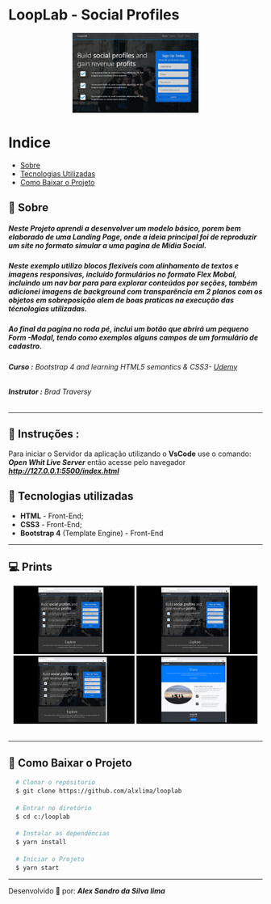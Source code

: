 # LoopLab - Social Profiles

<div align="center">
<!-- <img src="https://github.com//Proffy/blob/master/nlw2.svg" width="250px" height="auto"> -->
<img src="prints/logo.png" width="250px" height="auto">
</div>

# Indice
- [Sobre](#-Sobre)
- [Tecnologias Utilizadas](#-Tecnologias-Utilizadas)
- [Como Baixar o Projeto](#-Como-Baixar-o-Projeto)

## 🔖 Sobre

  #####   Neste Projeto aprendi a desenvolver um modelo básico, porem bem elaborado de uma **Landing Page**, onde a ideia principal foi de reproduzir um site no formato simular a uma pagina de **Mídia Social**.
  ##### Neste exemplo utilizo blocos flexíveis com alinhamento de textos e imagens responsivas, incluído formulários no formato **Flex Mobal**, incluindo um nav bar para para explorar conteúdos por seções, também adicionei imagens de background com transparência em 2 planos com os objetos em sobreposição alem de boas praticas na execução das técnologias utilizadas.
  #####   Ao final da pagina no roda pé, inclui um botão que abrirá um pequeno **Form -Modal**, tendo como exemplos alguns campos de um formulário de cadastro.


###### **Curso :**  Bootstrap 4 and learning HTML5 semantics & CSS3- [Udemy](https://Udemy.com.br)
###### **Instrutor :** Brad Traversy
---

## 📌 Instruções : 
Para iniciar o Servidor da aplicação utilizando o **VsCode** use o comando: **_Open Whit Live Server_** então acesse pelo navegador **_http://127.0.0.1:5500/index.html_** 


## 🚀 **Tecnologias utilizadas**
- **HTML** - Front-End;
- **CSS3** - Front-End;
- **Bootstrap 4** (Template Engine) - Front-End

---

## 💻 **Prints**

<div align="center">
<img src="prints/00.gif" width="240px" height="auto">
<img src="prints/01.gif" width="240px" height="auto">
<img src="prints/02.gif" width="240px" height="auto">
<img src="prints/03.gif" width="240px" height="auto">
</div>
<br>

---

## 📁 Como Baixar o Projeto
```bash
  # Clonar o repósitorio
  $ git clone https://github.com/alxlima/looplab
  
  # Entrar no diretório
  $ cd c:/looplab

  # Instalar as dependências
  $ yarn install
  
  # Iniciar o Projeto
  $ yarn start
```
---
 Desenvolvido 🚀 por: ***_Alex Sandro da Silva lima_***